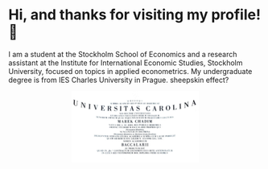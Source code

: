 # Hi, and thanks for visiting my profile! 👋
I am a student at the Stockholm School of Economics and a research assistant at the Institute for International Economic Studies, Stockholm University, focused on topics in applied econometrics. My undergraduate degree is from IES Charles University in Prague. sheepskin effect?
<p align="center">
<img src="Bc.jpg" alt="Charles University" height="50%" width="50%">
</p>


 

 






